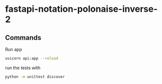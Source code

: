 # fastapi-notation-polonaise-inverse-2

## Commands

Run app

```bash
uvicorn api:app --reload
```

run the tests with

```bash
python -m unittest discover
```
